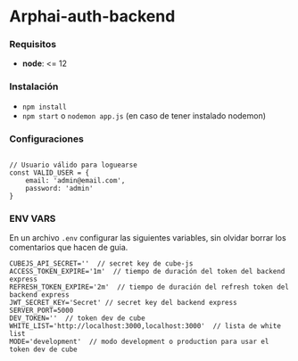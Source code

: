 # Arphai-auth-backend

### Requisitos

- **node**: <= 12

### Instalación

- `npm install`
- `npm start` o `nodemon app.js` (en caso de tener instalado nodemon)

### Configuraciones

```javascript=

// Usuario válido para loguearse
const VALID_USER = {
    email: 'admin@email.com',
    password: 'admin'
}
```

### ENV VARS

En un archivo `.env` configurar las siguientes variables, sin olvidar borrar los comentarios que hacen de guia.

```
CUBEJS_API_SECRET=''  // secret key de cube-js
ACCESS_TOKEN_EXPIRE='1m'  // tiempo de duración del token del backend express
REFRESH_TOKEN_EXPIRE='2m'  // tiempo de duración del refresh token del backend express
JWT_SECRET_KEY='Secret' // secret key del backend express
SERVER_PORT=5000
DEV_TOKEN=''  // token dev de cube
WHITE_LIST='http://localhost:3000,localhost:3000'  // lista de white list
MODE='development'  // modo development o production para usar el token dev de cube
```
